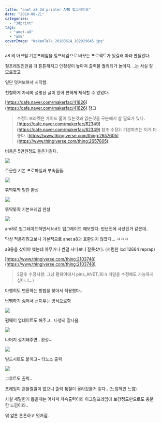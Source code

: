 ```yaml
---
title: "anet a8 3d printer AM8 업그레이드"
date: "2018-08-21"
categories: 
  - "3dprint"
tags: 
  - "anet-a8"
  - "am8"
coverImage: "KakaoTalk_20180614_102929645.jpg"
---
```


a8 의 아크릴 기본프레임을 철프레임으로 바꾸는 프로젝트가 있길래 따라 만들었다.

철프레임인만큼 더 튼튼해지고 안정성이 높아져 출력물 퀄리티가 높아지....는 사실 잘 모르겠고

일단 멋져보여서 시작함.

친철하게 자세히 설명된 글이 있어 편하게 제작할 수 있었다.

[https://cafe.naver.com/makerfac/41826](https://cafe.naver.com/makerfac/41826) 참고

> 수정1: 브라켓은 가이드 홈이 있는것과 없는것을 구분해서 살 필요가 있다. [https://cafe.naver.com/makerfac/62349](https://cafe.naver.com/makerfac/62349) 참조 수정2: 기본파츠는 이게 더 좋다. [https://www.thingiverse.com/thing:2657605](https://www.thingiverse.com/thing:2657605)

비용은 5만원정도 들은거같다.

[![](images/KakaoTalk_20180921_133735931.jpg)](http://note.heyo.me/wp-content/uploads/2018/09/KakaoTalk_20180921_133735931.jpg)

주문한 기본 프로파일과 부속품들.

[![](images/KakaoTalk_20180921_133734850.jpg)](http://note.heyo.me/wp-content/uploads/2018/09/KakaoTalk_20180921_133734850.jpg)

뚞딱뚞딱 밑판 완성

[![](images/KakaoTalk_20180921_133734282.jpg)](http://note.heyo.me/wp-content/uploads/2018/09/KakaoTalk_20180921_133734282.jpg)

뚞딱뚞딱 기본프레임 완성

[![](images/KakaoTalk_20180921_133733650.jpg)](http://note.heyo.me/wp-content/uploads/2018/09/KakaoTalk_20180921_133733650.jpg)

am8로 업그레이드하면서 lcd도 업그레이드 해보았다. 반년전에 사놨던거 같은데..

막상 적용하려고보니 기본적으로 anet a8과 호환되지 않았다... ㅋㅋㅋ

a8용을 샀어야 했는데 아무거나 싼걸 사다보니 잘못샀다. (저렴한 lcd 12864 reprap)

[https://www.thingiverse.com/thing:2103748](https://www.thingiverse.com/thing:2103748)

> 2달후 수정사항: 그냥 펌웨어에서 pins\_ANET\_10.h 파일을 수정해도 가능하지 싶다. (...)

다행히도 변환하는 방법을 찾아서 적용했다..

납땜하기 싫어서 선끼우는 방식으로함

[![](images/KakaoTalk_20180921_133733041.jpg)](http://note.heyo.me/wp-content/uploads/2018/09/KakaoTalk_20180921_133733041.jpg)

펌웨어 업데이트도 해주고.. 다행히 잘나옴.

[![](images/KakaoTalk_20180614_102929645.jpg)](http://note.heyo.me/wp-content/uploads/2018/09/KakaoTalk_20180614_102929645.jpg)

나머지 설치해주면.. 완성~

[![](images/KakaoTalk_20180614_102928746.jpg)](http://note.heyo.me/wp-content/uploads/2018/09/KakaoTalk_20180614_102928746.jpg)

빌드시트도 붙이고~ 타노스 출력

[![](images/KakaoTalk_20180921_133732399.jpg)](http://note.heyo.me/wp-content/uploads/2018/09/KakaoTalk_20180921_133732399.jpg)

그루트도 출력..

프레임이 흔들릴일이 없으니 출력 품질이 올라갔을거 같다.. (느낌적인 느낌)

사실 세밀한거 뽑을때는 어차피 저속출력이라 아크릴프레임에 보강정도만으로도 충분한 느낌이라..

뭐 암튼 튼튼하고 멋져짐.
